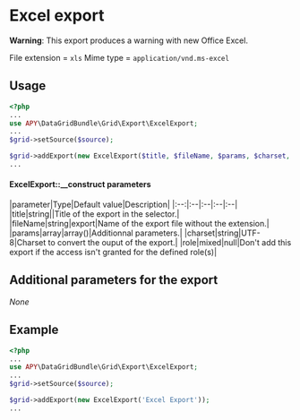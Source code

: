 Excel export
============

**Warning**: This export produces a warning with new Office Excel.

File extension = `xls`
Mime type = `application/vnd.ms-excel`

## Usage
```php
<?php
...
use APY\DataGridBundle\Grid\Export\ExcelExport;
...
$grid->setSource($source);

$grid->addExport(new ExcelExport($title, $fileName, $params, $charset, $role));
...
```

#### ExcelExport::__construct parameters

|parameter|Type|Default value|Description|
|:--:|:--|:--|:--|:--|
|title|string||Title of the export in the selector.|
|fileName|string|export|Name of the export file without the extension.|
|params|array|array()|Additionnal parameters.|
|charset|string|UTF-8|Charset to convert the ouput of the export.|
|role|mixed|null|Don't add this export if the access isn't granted for the defined role(s)|

## Additional parameters for the export

_None_

## Example
```php
<?php
...
use APY\DataGridBundle\Grid\Export\ExcelExport;
...
$grid->setSource($source);

$grid->addExport(new ExcelExport('Excel Export'));
...
```
